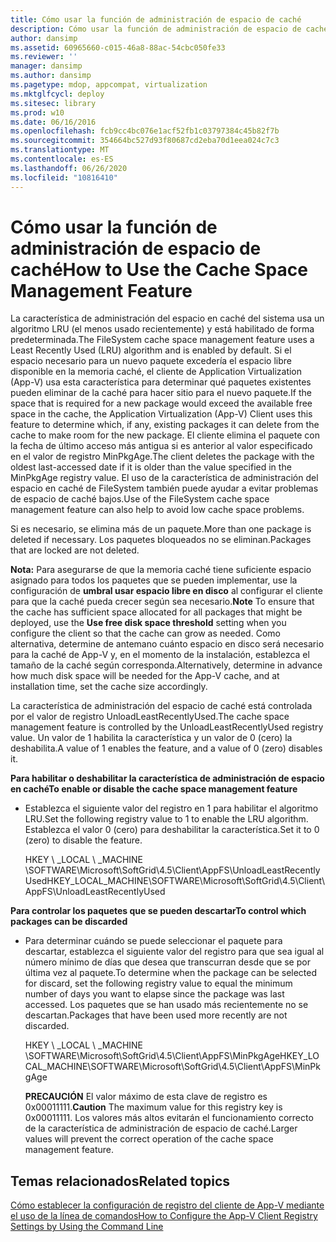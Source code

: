 ```yaml
---
title: Cómo usar la función de administración de espacio de caché
description: Cómo usar la función de administración de espacio de caché
author: dansimp
ms.assetid: 60965660-c015-46a8-88ac-54cbc050fe33
ms.reviewer: ''
manager: dansimp
ms.author: dansimp
ms.pagetype: mdop, appcompat, virtualization
ms.mktglfcycl: deploy
ms.sitesec: library
ms.prod: w10
ms.date: 06/16/2016
ms.openlocfilehash: fcb9cc4bc076e1acf52fb1c03797384c45b82f7b
ms.sourcegitcommit: 354664bc527d93f80687cd2eba70d1eea024c7c3
ms.translationtype: MT
ms.contentlocale: es-ES
ms.lasthandoff: 06/26/2020
ms.locfileid: "10816410"
---
```

# <span data-ttu-id="20d30-103">Cómo usar la función de administración de espacio de caché</span><span class="sxs-lookup"><span data-stu-id="20d30-103">How to Use the Cache Space Management Feature</span></span>


<span data-ttu-id="20d30-104">La característica de administración del espacio en caché del sistema usa un algoritmo LRU (el menos usado recientemente) y está habilitado de forma predeterminada.</span><span class="sxs-lookup"><span data-stu-id="20d30-104">The FileSystem cache space management feature uses a Least Recently Used (LRU) algorithm and is enabled by default.</span></span> <span data-ttu-id="20d30-105">Si el espacio necesario para un nuevo paquete excedería el espacio libre disponible en la memoria caché, el cliente de Application Virtualization (App-V) usa esta característica para determinar qué paquetes existentes pueden eliminar de la caché para hacer sitio para el nuevo paquete.</span><span class="sxs-lookup"><span data-stu-id="20d30-105">If the space that is required for a new package would exceed the available free space in the cache, the Application Virtualization (App-V) Client uses this feature to determine which, if any, existing packages it can delete from the cache to make room for the new package.</span></span> <span data-ttu-id="20d30-106">El cliente elimina el paquete con la fecha de último acceso más antigua si es anterior al valor especificado en el valor de registro MinPkgAge.</span><span class="sxs-lookup"><span data-stu-id="20d30-106">The client deletes the package with the oldest last-accessed date if it is older than the value specified in the MinPkgAge registry value.</span></span> <span data-ttu-id="20d30-107">El uso de la característica de administración del espacio en caché de FileSystem también puede ayudar a evitar problemas de espacio de caché bajos.</span><span class="sxs-lookup"><span data-stu-id="20d30-107">Use of the FileSystem cache space management feature can also help to avoid low cache space problems.</span></span>

<span data-ttu-id="20d30-108">Si es necesario, se elimina más de un paquete.</span><span class="sxs-lookup"><span data-stu-id="20d30-108">More than one package is deleted if necessary.</span></span> <span data-ttu-id="20d30-109">Los paquetes bloqueados no se eliminan.</span><span class="sxs-lookup"><span data-stu-id="20d30-109">Packages that are locked are not deleted.</span></span>

<span data-ttu-id="20d30-110">**Nota:**  Para asegurarse de que la memoria caché tiene suficiente espacio asignado para todos los paquetes que se pueden implementar, use la configuración de **umbral usar espacio libre en disco** al configurar el cliente para que la caché pueda crecer según sea necesario.</span><span class="sxs-lookup"><span data-stu-id="20d30-110">**Note** To ensure that the cache has sufficient space allocated for all packages that might be deployed, use the **Use free disk space threshold** setting when you configure the client so that the cache can grow as needed.</span></span> <span data-ttu-id="20d30-111">Como alternativa, determine de antemano cuánto espacio en disco será necesario para la caché de App-V y, en el momento de la instalación, establezca el tamaño de la caché según corresponda.</span><span class="sxs-lookup"><span data-stu-id="20d30-111">Alternatively, determine in advance how much disk space will be needed for the App-V cache, and at installation time, set the cache size accordingly.</span></span>

 

<span data-ttu-id="20d30-112">La característica de administración del espacio de caché está controlada por el valor de registro UnloadLeastRecentlyUsed.</span><span class="sxs-lookup"><span data-stu-id="20d30-112">The cache space management feature is controlled by the UnloadLeastRecentlyUsed registry value.</span></span> <span data-ttu-id="20d30-113">Un valor de 1 habilita la característica y un valor de 0 (cero) la deshabilita.</span><span class="sxs-lookup"><span data-stu-id="20d30-113">A value of 1 enables the feature, and a value of 0 (zero) disables it.</span></span>

**<span data-ttu-id="20d30-114">Para habilitar o deshabilitar la característica de administración de espacio en caché</span><span class="sxs-lookup"><span data-stu-id="20d30-114">To enable or disable the cache space management feature</span></span>**

-   <span data-ttu-id="20d30-115">Establezca el siguiente valor del registro en 1 para habilitar el algoritmo LRU.</span><span class="sxs-lookup"><span data-stu-id="20d30-115">Set the following registry value to 1 to enable the LRU algorithm.</span></span> <span data-ttu-id="20d30-116">Establezca el valor 0 (cero) para deshabilitar la característica.</span><span class="sxs-lookup"><span data-stu-id="20d30-116">Set it to 0 (zero) to disable the feature.</span></span>

    <span data-ttu-id="20d30-117">HKEY \ _LOCAL \ _MACHINE \\SOFTWARE\\Microsoft\\SoftGrid\\4.5\\Client\\AppFS\\UnloadLeastRecentlyUsed</span><span class="sxs-lookup"><span data-stu-id="20d30-117">HKEY\_LOCAL\_MACHINE\\SOFTWARE\\Microsoft\\SoftGrid\\4.5\\Client\\AppFS\\UnloadLeastRecentlyUsed</span></span>

**<span data-ttu-id="20d30-118">Para controlar los paquetes que se pueden descartar</span><span class="sxs-lookup"><span data-stu-id="20d30-118">To control which packages can be discarded</span></span>**

-   <span data-ttu-id="20d30-119">Para determinar cuándo se puede seleccionar el paquete para descartar, establezca el siguiente valor del registro para que sea igual al número mínimo de días que desea que transcurran desde que se por última vez al paquete.</span><span class="sxs-lookup"><span data-stu-id="20d30-119">To determine when the package can be selected for discard, set the following registry value to equal the minimum number of days you want to elapse since the package was last accessed.</span></span> <span data-ttu-id="20d30-120">Los paquetes que se han usado más recientemente no se descartan.</span><span class="sxs-lookup"><span data-stu-id="20d30-120">Packages that have been used more recently are not discarded.</span></span>

    <span data-ttu-id="20d30-121">HKEY \ _LOCAL \ _MACHINE \\SOFTWARE\\Microsoft\\SoftGrid\\4.5\\Client\\AppFS\\MinPkgAge</span><span class="sxs-lookup"><span data-stu-id="20d30-121">HKEY\_LOCAL\_MACHINE\\SOFTWARE\\Microsoft\\SoftGrid\\4.5\\Client\\AppFS\\MinPkgAge</span></span>

    <span data-ttu-id="20d30-122">**PRECAUCIÓN**  El valor máximo de esta clave de registro es 0x00011111.</span><span class="sxs-lookup"><span data-stu-id="20d30-122">**Caution** The maximum value for this registry key is 0x00011111.</span></span> <span data-ttu-id="20d30-123">Los valores más altos evitarán el funcionamiento correcto de la característica de administración de espacio de caché.</span><span class="sxs-lookup"><span data-stu-id="20d30-123">Larger values will prevent the correct operation of the cache space management feature.</span></span>

     

## <span data-ttu-id="20d30-124">Temas relacionados</span><span class="sxs-lookup"><span data-stu-id="20d30-124">Related topics</span></span>


[<span data-ttu-id="20d30-125">Cómo establecer la configuración de registro del cliente de App-V mediante el uso de la línea de comandos</span><span class="sxs-lookup"><span data-stu-id="20d30-125">How to Configure the App-V Client Registry Settings by Using the Command Line</span></span>](how-to-configure-the-app-v-client-registry-settings-by-using-the-command-line.md)

 

 





